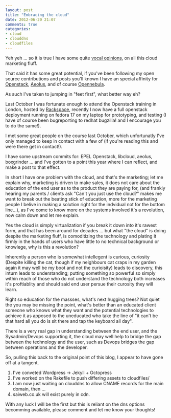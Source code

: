 ```yaml
---
layout: post
title: "Embracing the cloud"
date: 2012-06-20 21:07
comments: true
categories:
- cloud
- clouddns
- cloudfiles
---
```


Yeh yeh ... so it is true I have some quite [vocal opinions](http://saiweb.co.uk/hosting/cloud-hosting-my-views/), on all this cloud marketing fluff.

That said it has some great potential, if you've been following my open source contributions and posts you'll known I have an special affinity for [Openstack](http://openstack.org), [Aeolus](http://aeolusproject.org/), and of course [Opennebula](htpp://opennebula.org/).

As such I've taken to jumping in "feet first", what better way eh?

Last October I was fortunate enough to attend the Openstack training in London, hosted by [Rackspace](http://rackspace.com), recently I now have a full openstack deployment running on fedora 17 on my laptop for prototyping, and testing (I have of course been bugreporting to redhat bugzilla! and I encourage you to do the same!).

I met some great people on the course last October, which unfortunatly I've only managed to keep in contact with a few of (if you're reading this and were there get in contact!).

I have some upstream commits for: EPEL Openstack, libcloud, aeolus, boxgrinder ... and I've gotten to a point this year where I can reflect, and make a post to that effect.

In short I have one problem with the cloud, and that's the marketing; let me explain why, marketing is driven to make sales, it does not care about the education of the end user as to the product they are paying for, (and frankly hearing my parents / clients ask "Can't you just use the cloud?" makes me want to break out the beating stick of education, more for the marketing people I belive in making a solution right for the indvidual not for the bottom line...), as I've come to know more on the systems involved it's a revolution, now calm down and let me explain.

Yes the cloud is simply virtualization if you break it down into it's rawest form, and that has been around for decades ... but what "the cloud" is doing despite the marketing fluff, is comoditizing the technology and plating it firmly in the hands of users who have little to no technical background or knowlege, why is this a revolution? 

Inherently a person who is somewhat intellegent is curious, curiosity (Despite killing the cat, though if my neighbours cat craps in my garden again it may well be my boot and not the curioisity) leads to discovery, this inturn leads to understanding; putting something so powerful so simply within reach of those who do not understand the technology both increases it's proftiablity and should said end user persue their curosity they will learn.

Right so education for the massses, what's next hugging trees?
Not quiet the you may be missing the point, what's better than an educated client someone who knows what they want and the potential technologies to achieve it as apposed to the uneducated who take the line of "it can't be that hard all you do is sit there and tap the keyboard all day".

There is a very real gap in understanding between the end user, and the Sysadmin/Devops supporting it, the cloud may well help to bridge the gap between the technology and the user, such as Devops bridges the gap between operations and the developer.

So, pulling this back to the original point of this blog, I appear to have gone off at a tangent.

1. I've conveted Wordpress -> Jekyll + Octopress
2. I've worked on the Rakefile to push differing assets to cloudfiles/
3. I am now just waiting on clouddns to allow CNAME records for the main domain, then ...
4. saiweb.co.uk will exist purely in cdn.

With any luck I will be the first but this is reliant on the dns options becomming available, please comment and let me know your thoughts!


